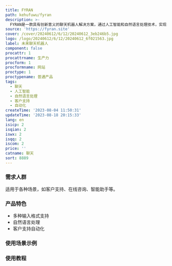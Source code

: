 ```yaml
---
title: FYRAN
path: kehufuwu/fyran
description: >-
  FYRAN是一款具有创新意义的聊天机器人解决方案，通过人工智能和自然语言处理技术，实现自动化的客户支持。它支持多种输入格式，包括PDF、文本、MP3和docx，并可集成到任何平台。使用FYRAN，创建和使用聊天机器人从未如此简单或便捷。
source: 'https://fyran.site'
cover: /cover/20240612/6/12/20240612_3eb246b5.jpg
logo: /logo/20240612/6/12/20240612_6f021563.jpg
label: 未来聊天机器人
component: false
procattr: 1
procattrname: 生产力
procform: 1
procformname: 网站
proctype: 1
proctypename: 普通产品
tags:
  - 聊天
  - 人工智能
  - 自然语言处理
  - 客户支持
  - 自动化
createTime: '2023-08-04 11:50:31'
updateTime: '2023-08-18 20:15:33'
lang: en
isicp: 2
isqian: 2
iswx: 2
isqq: 2
iscom: 2
price: ''
catname: 聊天
sort: 8889
---
```




### 需求人群
适用于各种场景，如客户支持、在线咨询、智能助手等。

### 产品特色
- 多种输入格式支持
- 自然语言处理
- 客户支持自动化

### 使用场景示例


### 使用教程


  
